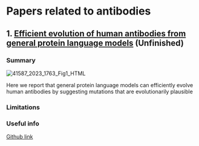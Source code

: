 # Papers related to antibodies

## 1. [Efficient evolution of human antibodies from general protein language models](https://www.nature.com/articles/s41587-023-01763-2) (Unfinished)
### Summary
![41587_2023_1763_Fig1_HTML](https://github.com/young-su-ko/reading-list/assets/130201330/bc4aed92-e4ce-4495-8d29-f0981dcf291f)

Here we report that general protein language models can efficiently evolve human antibodies by suggesting mutations that are evolutionarily plausible
### Limitations
### Useful info
[Github link](https://github.com/brianhie/efficient-evolution)
